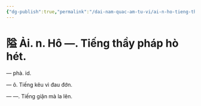 ```yaml
---
{"dg-publish":true,"permalink":"/dai-nam-quac-am-tu-vi/ai-n-ho-tieng-thay-phap-ho-het/","tags":["âm-vị-tự"],"created":"2025-08-15T14:51:52.741+07:00"}
---
```


# 隘 Ải. n. Hô —. Tiếng thầy pháp hò hét.

— phà. id.

— ô. Tiếng kêu vì đau đớn.

— —. Tiếng giận mà la lên.